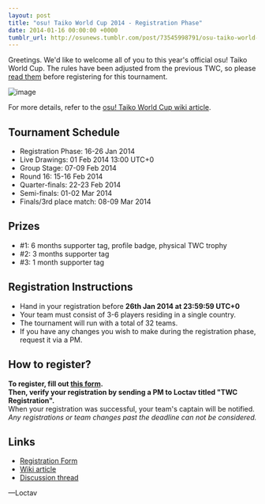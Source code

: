 ```yaml
---
layout: post
title: "osu! Taiko World Cup 2014 - Registration Phase"
date: 2014-01-16 00:00:00 +0000
tumblr_url: http://osunews.tumblr.com/post/73545998791/osu-taiko-world-cup-2014-registration-phase
---
```


Greetings. We'd like to welcome all of you to this year's official osu! Taiko World Cup. The rules have been adjusted from the previous TWC, so please [read them](https://osu.ppy.sh/help/wiki/Tournaments/TWC/2014#ruleset) before registering for this tournament.

![image](/wiki/shared/news/banners/TWC_2014.png)

For more details, refer to the [osu! Taiko World Cup wiki article](https://osu.ppy.sh/help/wiki/Tournaments/TWC/2014).

## Tournament Schedule

-   Registration Phase: 16-26 Jan 2014
-   Live Drawings: 01 Feb 2014 13:00 UTC+0
-   Group Stage: 07-09 Feb 2014
-   Round 16: 15-16 Feb 2014
-   Quarter-finals: 22-23 Feb 2014
-   Semi-finals: 01-02 Mar 2014
-   Finals/3rd place match: 08-09 Mar 2014

## Prizes

-   \#1: 6 months supporter tag, profile badge, physical TWC trophy
-   \#2: 3 months supporter tag
-   \#3: 1 month supporter tag

## Registration Instructions

-   Hand in your registration before **26th Jan 2014 at 23:59:59 UTC+0**
-   Your team must consist of 3-6 players residing in a single country.
-   The tournament will run with a total of 32 teams.
-   If you have any changes you wish to make during the registration phase, request it via a PM.

## How to register?

**To register, fill out [this form](https://docs.google.com/forms/d/1C58_JWKBVVUrJr5so9LBBsqp6LqZktJjGVSZ4pbRhEo/viewform).**  
**Then, verify your registration by sending a PM to Loctav titled "TWC Registration".**  
When your registration was successful, your team's captain will be notified. _Any registrations or team changes past the deadline can not be considered._

## Links

-   [Registration Form](https://docs.google.com/forms/d/1C58_JWKBVVUrJr5so9LBBsqp6LqZktJjGVSZ4pbRhEo/viewform)
-   [Wiki article](https://osu.ppy.sh/help/wiki/Tournaments/TWC/2014)
-   [Discussion thread](https://osu.ppy.sh/community/forums/topics/179127)

—Loctav
